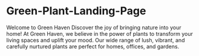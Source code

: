 # Green-Plant-Landing-Page
Welcome to Green Haven Discover the joy of bringing nature into your home! At Green Haven, we believe in the power of plants to transform your living spaces and uplift your mood. Our wide range of lush, vibrant, and carefully nurtured plants are perfect for homes, offices, and gardens.
